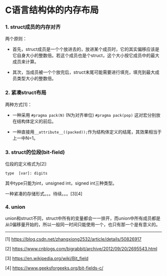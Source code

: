 # C语言结构体的内存布局

### 1. struct成员的内存对齐

两个原则：

- 首先，struct成员是一个个放进去的，放进某个成员时，它的其实偏移应该是它自身大小的整数倍。若这个成员也是个struct，这个大小按它成员中的最大成员来计算。

- 其次，当成员被一个个放完后，struct末尾可能需要进行填充，填充到最大成员类型大小的整数倍。

### 2. 紧凑struct布局

两种方式[1]：

- 一种采用 `#pragma pack(N)` (N为对齐单位) `#pragma pack(pop)` 这对宏分别放在结构体定义的前后。

- 一种直接用`__attribute__((packed));`作为结构体定义的结尾，其效果相当于上一中N=1。

### 3. struct的位段(bit-field)

位段的定义格式为[2]:
```
type  [var]: digits
```
其中type只能为int，unsigned int，signed int三种类型。

一种紧凑的存储形式。。。待续。。。[3][4]

### 4. union

union和struct不同，struct中所有的变量都会一一排开，而union中所有成员都是从0偏移量开始的，所以一般同一时间只能使用一个，也只有那一个是有意义的。

---
[1] https://blog.csdn.net/zhangxiong2532/article/details/50826917

[2] https://www.cnblogs.com/bigrabbit/archive/2012/09/20/2695543.html

[3] https://en.wikipedia.org/wiki/Bit_field

[4] https://www.geeksforgeeks.org/bit-fields-c/
